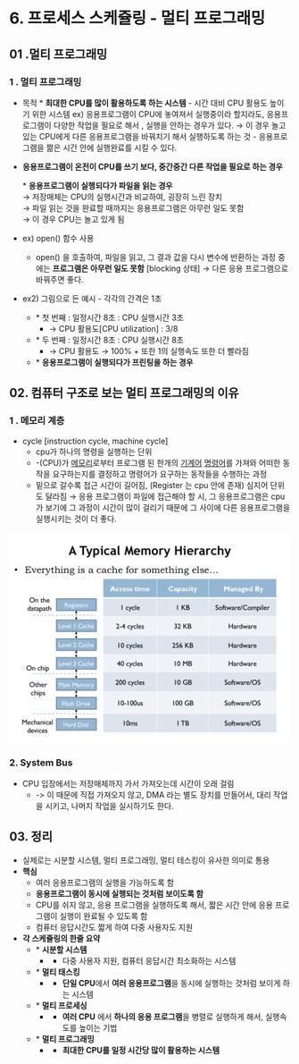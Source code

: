 # 6. 프로세스 스케쥴링 - 멀티 프로그래밍



## 01 .멀티 프로그래밍 <a id="01-.&#xBA40;&#xD2F0;-&#xD504;&#xB85C;&#xADF8;&#xB798;&#xBC0D;"></a>

### 1 . 멀티 프로그래밍 

* 목적 \* **최대한 CPU를 많이 활용하도록 하는 시스템**  - 시간 대비 CPU 활용도 높이기 위한 시스템  ex\) 응용프로그램이 CPU에 놓여져서 실행중이라 할지라도,  응용프로그램이 다양한 작업을 필요로 해서 ,  실행을 안하는 경우가 있다.  → 이 경우 놀고 있는 CPU에게 다른 응용프로그램을 바꿔치기 해서  실행하도록 하는 것   - 응용프로그램을 짦은 시간 안에 실행완료를 시킬 수 있다.  
* **응용프로그램이 온전이 CPU를 쓰기 보다, 중간중간 다른 작업을 필요로 하는 경우**  
  
  \* **응용프로그램이 실행되다가 파일을 읽는 경우**  
   → 저장매체는 CPU의 실행시간과 비교하여, 굉장히 느린 장치  
   → 파일 읽는 것을 완료할 때까지는 응용프로그램은 아무런 일도 못함  
   → 이 경우 CPU는 놀고 있게 됨  
  
  

* ex\) open\(\) 함수 사용 

  * open\(\) 을 호출하여, 파일을 읽고, 그 결과 값을 다시 변수에 반환하는 과정 중에는  **프로그램은 아무런 일도 못함** \[blocking 상태\]  → 다른 응용 프로그램으로 바꿔주면 좋다. 

* ex2\) 그림으로 든 예시 - 각각의 간격은 1초
  * \* 첫 번째 : 일정시간 8초 : CPU 실행시간 3초 
    * → CPU 활용도\[CPU utilization\] : 3/8 
  * \* 두 번째 : 일정시간 8초 : CPU 실행시간 8초
    *  → CPU 활용도 → 100% + 또한 1의 실행속도 또한 더 빨라짐 
  * \* **응용프로그램이 실행되다가 프린팅을 하는 경우**

## 02. 컴퓨터 구조로 보는 멀티 프로그래밍의 이유 <a id="02.-&#xCEF4;&#xD4E8;&#xD130;-&#xAD6C;&#xC870;&#xB85C;-&#xBCF4;&#xB294;-&#xBA40;&#xD2F0;-&#xD504;&#xB85C;&#xADF8;&#xB798;&#xBC0D;&#xC758;-&#xC774;&#xC720;"></a>

### 1 . 메모리 계층 

* cycle \[instruction cycle, machine cycle\] 
  *  cpu가 하나의 명령을 실행하는 단위 
  * -\(CPU\)가 [메모리](https://ko.wikipedia.org/wiki/%EA%B8%B0%EC%96%B5_%EC%9E%A5%EC%B9%98)로부터 프로그램 된 한개의 [기계어](https://ko.wikipedia.org/wiki/%EA%B8%B0%EA%B3%84%EC%96%B4) [명령어](https://ko.wikipedia.org/wiki/%EB%AA%85%EB%A0%B9%EC%96%B4_%EC%A7%91%ED%95%A9)를 가져와  어떠한 동작을 요구하는지를 결정하고  명령어가 요구하는 동작들을 수행하는 과정  
  * 밑으로 갈수록 접근 시간이 길어짐, \(Register 는 cpu 안에 존재\)  심지어 단위도 달라짐  → 응용 프로그램이 파일에 접근해야 할 시, 그 응용프로그램은 cpu가 보기에  그 과정이 시간이 많이 걸리기 때문에 그 사이에  다른 응용프로그램을 실행시키는 것이 더 좋다.

![](../../../.gitbook/assets/image%20%288%29.png)

### 2. System Bus

* CPU 입장에서는 저장매체까지 가서 가져오는데 시간이 오래 걸림
  * -&gt; 이 때문에 직접 가져오지 않고, DMA 라는 별도 장치를 만들어서,  대리 작업을 시키고, 나머지 작업을 실시하기도 한다.  

## 03. 정리 <a id="03.-&#xC815;&#xB9AC;"></a>

* 실제로는 시분할 시스템, 멀티 프로그래밍, 멀티 테스킹이 유사한 의미로 통용  
* **핵심**
  * 여러 응용프로그램의 실행을 가능하도록 함 
  * **응용프로그램이 동시에 실행되는 것처럼 보이도록 함** 
  * CPU를 쉬지 않고, 응용 프로그램을 실행하도록 해서, 짧은 시간 안에 응용 프로그램이 실행이 완료될 수 있도록 함 
  * 컴퓨터 응답시간도 짧게 하여 다중 사용자도 지원  
* **각 스케쥴링의 한줄 요약** 
  * \* **시분할 시스템**
    *  - 다중 사용자 지원, 컴퓨터 응답시간 최소화하는 시스템 
  * \* **멀티 태스킹**
    * - **단일 CPU**에서 **여러 응용프로그램**을 동시에 실행하는 것처럼  보이게 하는 시스템 
  * \* **멀티 프로세싱**
    * - **여러 CPU** 에서 **하나의 응용 프로그램**을 병렬로 실행하게 해서,  실행속도를 높이는 기법 
  * \* **멀티 프로그래밍**
    * - **최대한 CPU를 일정 시간당 많이 활용하는 시스템**

